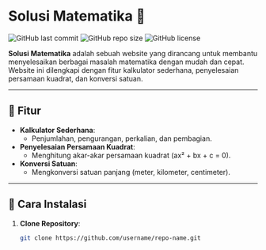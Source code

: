 # Solusi Matematika 🧮

![GitHub last commit](https://img.shields.io/github/last-commit/username/repo-name?style=flat-square)
![GitHub repo size](https://img.shields.io/github/repo-size/username/repo-name?style=flat-square)
![GitHub license](https://img.shields.io/github/license/username/repo-name?style=flat-square)

**Solusi Matematika** adalah sebuah website yang dirancang untuk membantu menyelesaikan berbagai masalah matematika dengan mudah dan cepat. Website ini dilengkapi dengan fitur kalkulator sederhana, penyelesaian persamaan kuadrat, dan konversi satuan.

---

## 🌟 Fitur

- **Kalkulator Sederhana**:
  - Penjumlahan, pengurangan, perkalian, dan pembagian.
- **Penyelesaian Persamaan Kuadrat**:
  - Menghitung akar-akar persamaan kuadrat (ax² + bx + c = 0).
- **Konversi Satuan**:
  - Mengkonversi satuan panjang (meter, kilometer, centimeter).

---

## 🚀 Cara Instalasi

1. **Clone Repository**:
   ```bash
   git clone https://github.com/username/repo-name.git
